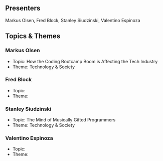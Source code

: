 ## Presenters

Markus Olsen, Fred Block, Stanley Siudzinski, Valentino Espinoza

## Topics & Themes

### Markus Olsen

* Topic: How the Coding Bootcamp Boom is Affecting the Tech Industry
* Theme: Technology & Society

### Fred Block

* Topic:
* Theme:

### Stanley Siudzinski

* Topic: The Mind of Musically Gifted Programmers
* Theme: Technology & Society

### Valentino Espinoza

* Topic:
* Theme: 
